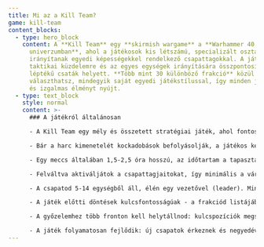 ```yaml
---
title: Mi az a Kill Team?
game: kill-team
content_blocks:
  - type: hero_block
    content: A **Kill Team** egy **skirmish wargame** a **Warhammer 40,000
      univerzumban**, ahol a játékosok kis létszámú, specializált osztagokat
      irányítanak egyedi képességekkel rendelkező csapattagokkal. A játék a
      taktikai küzdelemre és az egyes egységek irányítására összpontosít a nagy
      léptékű csaták helyett. **Több mint 30 különböző frakció** közül
      választhatsz, mindegyik saját egyedi játékstílussal, így minden játék új
      és izgalmas élményt nyújt.
  - type: text_block
    style: normal
    content: >-
      ### A játékról általánosan

      - A Kill Team egy mély és összetett stratégiai játék, ahol fontos a taktikai tervezés, a terep lehetőségeinek kihasználása és a harctér átlátása. Minden döntésed befolyásolja a csata kimenetelét.

      - Bár a harc kimenetelét kockadobások befolyásolják, a játékos képességei a meghatározó tényezők. A siker kulcsa a kockázatok okos kezelése, a prioritások felállítása és a stratégia folyamatos újragondolása.

      - Egy meccs általában 1,5-2,5 óra hosszú, az időtartam a tapasztalatságodtól és a csapatod szabályainak, képességeinek ismeretétől függ.

      - Felváltva aktiváljátok a csapattagjaitokat, így minimális a várakozási idő és folyamatos az akció.

      - A csapatod 5-14 egységből áll, élén egy vezetővel (leader). Minden csapattagnak egyedi képességei és szerepei vannak, míg a frakciód különleges taktikai előnyöket biztosít speciális képességek (ploy-ok) és felszerelések formájában.

      - A játék előtti döntések kulcsfontosságúak - a frakciód listájából építed fel a csapatod, kiválasztva az operatívokat, fegyverzetüket és felszerelésüket az ellenfél frakciója, a küldetés céljai és a harctéri terep alapján.

      - A győzelemhez több fronton kell helytállnod: kulcspozíciók megszerzése, titkos küldetések teljesítése és az ellenséges operatívok semlegesítése - mindezt úgy, hogy közben megakadályozd az ellenfeled ugyanebben.

      - A játék folyamatosan fejlődik: új csapatok érkeznek és negyedéves egyensúlyi frissítések (balance updates) biztosítják, hogy minden frakció versenyképes maradjon.
---
```

